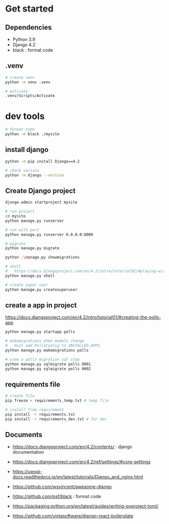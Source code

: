 
# Get started
## Dependencies
- Python 3.9
- Django 4.2
- black : format code

##  .venv
```bash
# create venv
python -m venv .venv

# activate
.venv/Scripts/Activate
```
# dev tools
```bash
# format code
python -m black ./mysite

```
## install django
```bash
python -m pip install Django==4.2

# check verison
python -m django --version
```

## Create Django project
```bash
django-admin startproject mysite

# run project
cd mysite
python manage.py runserver

# run with port
python manage.py runserver 0.0.0.0:8000

# migrate
python manage.py migrate

python .\manage.py showmigrations

# shell
#   https://docs.djangoproject.com/en/4.2/intro/tutorial02/#playing-with-the-api
python manage.py shell

# create super user
python manage.py createsuperuser
```

## create a app in project
https://docs.djangoproject.com/en/4.2/intro/tutorial01/#creating-the-polls-app
```bash
python manage.py startapp polls

# makemigrations when models change
#   must add PollsConfig to INSTALLED_APPS
python manage.py makemigrations polls

# view a polls migration sql step
python manage.py sqlmigrate polls 0001
python manage.py sqlmigrate polls 0002
```


## requirements file
```bash
# create file
pip freeze > requirements_temp.txt # temp file

# install from requirement
pip install -r requirements.txt
pip install -r requirements_dev.txt # for dev
```

## Documents
- https://docs.djangoproject.com/en/4.2/contents/ : django documentation
- https://docs.djangoproject.com/en/4.2/ref/settings/#core-settings

- https://uwsgi-docs.readthedocs.io/en/latest/tutorials/Django_and_nginx.html
- https://github.com/wsvincent/awesome-django
- https://github.com/psf/black : format code
- https://packaging.python.org/en/latest/guides/writing-pyproject-toml/

- https://github.com/vintasoftware/django-react-boilerplate